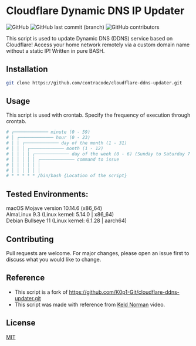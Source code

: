 # Cloudflare Dynamic DNS IP Updater
<img alt="GitHub" src="https://img.shields.io/github/license/contracode/cloudflare-ddns-updater?color=black"> <img alt="GitHub last commit (branch)" src="https://img.shields.io/github/last-commit/contracode/cloudflare-ddns-updater/main"> <img alt="GitHub contributors" src="https://img.shields.io/github/contributors/contracode/cloudflare-ddns-updater">

This script is used to update Dynamic DNS (DDNS) service based on Cloudflare! Access your home network remotely via a custom domain name without a static IP! Written in pure BASH.

## Installation

```bash
git clone https://github.com/contracode/cloudflare-ddns-updater.git
```

## Usage
This script is used with crontab. Specify the frequency of execution through crontab.

```bash
# ┌───────────── minute (0 - 59)
# │ ┌───────────── hour (0 - 23)
# │ │ ┌───────────── day of the month (1 - 31)
# │ │ │ ┌───────────── month (1 - 12)
# │ │ │ │ ┌───────────── day of the week (0 - 6) (Sunday to Saturday 7 is also Sunday on some systems)
# │ │ │ │ │ ┌───────────── command to issue                               
# │ │ │ │ │ │
# │ │ │ │ │ │
# * * * * * /bin/bash {Location of the script}
```

## Tested Environments:
macOS Mojave version 10.14.6 (x86_64) <br />
AlmaLinux 9.3 (Linux kernel: 5.14.0 | x86_64) <br />
Debian Bullseye 11 (Linux kernel: 6.1.28 | aarch64) <br />

## Contributing
Pull requests are welcome. For major changes, please open an issue first to discuss what you would like to change.

## Reference

- This script is a fork of https://github.com/K0p1-Git/cloudflare-ddns-updater.git
- This script was made with reference from [Keld Norman](https://www.youtube.com/watch?v=vSIBkH7sxos) video.

## License
[MIT](https://github.com/contracode/cloudflare-ddns-updater/blob/main/LICENSE)
